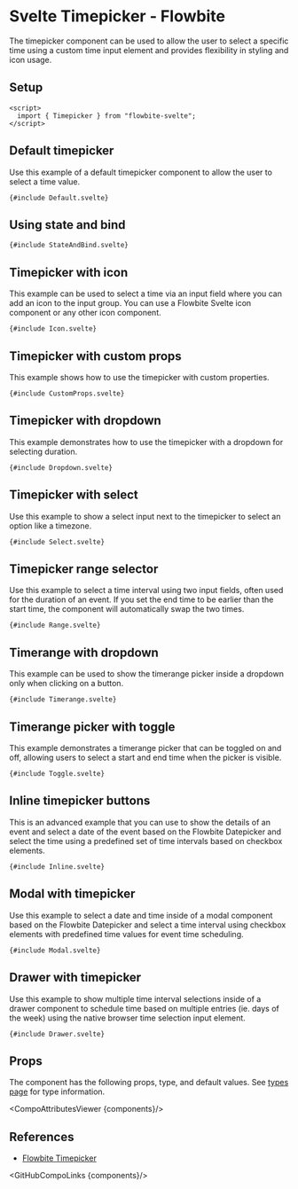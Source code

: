 # Svelte Timepicker - Flowbite


The timepicker component can be used to allow the user to select a specific time using a custom time input element and provides flexibility in styling and icon usage.

## Setup

```svelte
<script>
  import { Timepicker } from "flowbite-svelte";
</script>
```

## Default timepicker

Use this example of a default timepicker component to allow the user to select a time value.

```svelte
{#include Default.svelte}
```

## Using state and bind

```svelte
{#include StateAndBind.svelte}
```

## Timepicker with icon

This example can be used to select a time via an input field where you can add an icon to the input group. You can use a Flowbite Svelte icon component or any other icon component.

```svelte
{#include Icon.svelte}
```

## Timepicker with custom props

This example shows how to use the timepicker with custom properties.

```svelte
{#include CustomProps.svelte}
```

## Timepicker with dropdown

This example demonstrates how to use the timepicker with a dropdown for selecting duration.

```svelte
{#include Dropdown.svelte}
```

## Timepicker with select

Use this example to show a select input next to the timepicker to select an option like a timezone.

```svelte
{#include Select.svelte}
```

## Timepicker range selector

Use this example to select a time interval using two input fields, often used for the duration of an event. If you set the end time to be earlier than the start time, the component will automatically swap the two times.

```svelte
{#include Range.svelte}
```

## Timerange with dropdown

This example can be used to show the timerange picker inside a dropdown only when clicking on a button.

```svelte
{#include Timerange.svelte}
```

## Timerange picker with toggle

This example demonstrates a timerange picker that can be toggled on and off, allowing users to select a start and end time when the picker is visible.

```svelte
{#include Toggle.svelte}
```

## Inline timepicker buttons

This is an advanced example that you can use to show the details of an event and select a date of the event based on the Flowbite Datepicker and select the time using a predefined set of time intervals based on checkbox elements.

```svelte
{#include Inline.svelte}
```

## Modal with timepicker

Use this example to select a date and time inside of a modal component based on the Flowbite Datepicker and select a time interval using checkbox elements with predefined time values for event time scheduling.

```svelte
{#include Modal.svelte}
```

## Drawer with timepicker

Use this example to show multiple time interval selections inside of a drawer component to schedule time based on multiple entries (ie. days of the week) using the native browser time selection input element.

```svelte
{#include Drawer.svelte}
```

## Props

The component has the following props, type, and default values. See [types page](/docs/pages/typescript) for type information.

<CompoAttributesViewer {components}/>

## References

- [Flowbite Timepicker](https://flowbite.com/docs/forms/timepicker/)

<GitHubCompoLinks {components}/>
